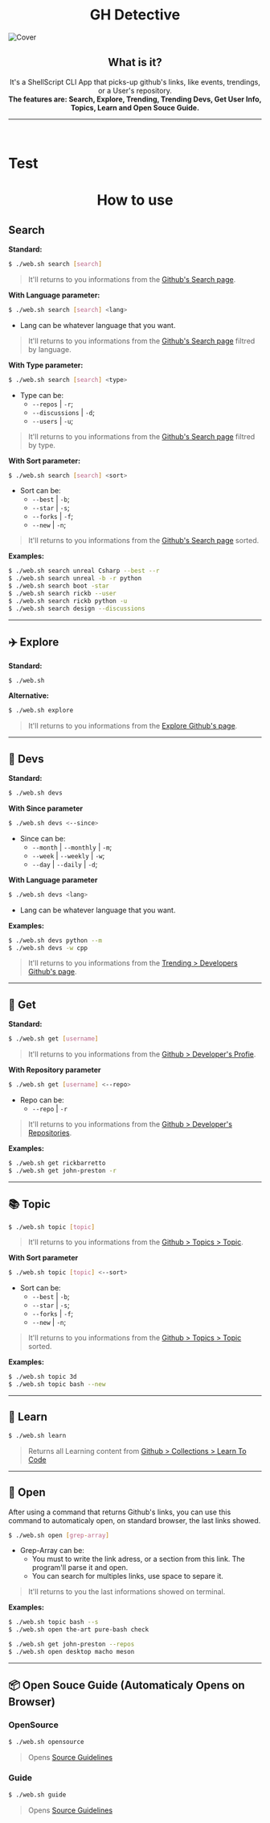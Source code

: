 <h1 align="center">GH Detective</h1>

<img alt="Cover" src="./Help/Assets/Cover/MD.png">

<h2 align="center">What is it?</h2>
<p align="center">
It's a ShellScript CLI App that picks-up github's links, like events, trendings, or a User's repository.
<br>
<b>The features are: Search, Explore, Trending, Trending Devs, Get User Info, Topics, Learn and Open Souce Guide.</b>
</p>

<style
  type="text/css">
h1 {align: center;}

</style>

---

<br>

# Test

<h1 align="center">How to use</h1>

## Search
**Standard:**
```bash
$ ./web.sh search [search]
```
> It'll returns to you informations from the [Github's Search page](https://github.com/search?).

**With Language parameter:**
```bash
$ ./web.sh search [search] <lang>
```
+ Lang can be whatever language that you want.
> It'll returns to you informations from the [Github's Search page](https://github.com/search?) filtred by language.

**With Type parameter:**
```bash
$ ./web.sh search [search] <type>
```
+ Type can be:
  + `--repos` | `-r`;
  + `--discussions` | `-d`;
  + `--users` | `-u`;
> It'll returns to you informations from the [Github's Search page](https://github.com/search?) filtred by type.
> 
**With Sort parameter:**
```bash
$ ./web.sh search [search] <sort>
```
+ Sort can be:
  + `--best` | `-b`;
  + `--star` | `-s`;
  + `--forks` | `-f`;
  + `--new` | `-n`;
> It'll returns to you informations from the [Github's Search page](https://github.com/search?) sorted.

**Examples:**
```bash
$ ./web.sh search unreal Csharp --best --r
$ ./web.sh search unreal -b -r python
$ ./web.sh search boot -star
$ ./web.sh search rickb --user
$ ./web.sh search rickb python -u 
$ ./web.sh search design --discussions
```

---

## ✈️ Explore
**Standard:**
```bash
$ ./web.sh
```
**Alternative:**
```bash
$ ./web.sh explore
```
> It'll returns to you informations from the [Explore Github's page](https://github.com/explore).

---

## 👋 Devs
**Standard:**
```bash
$ ./web.sh devs
```
**With Since parameter**
```bash
$ ./web.sh devs <--since>
```
+ Since can be:
    + `--month` | `--monthly` | `-m`;
    + `--week` | `--weekly` | `-w`;
    + `--day` | `--daily` | `-d`;

**With Language parameter**
```bash
$ ./web.sh devs <lang>
```
+ Lang can be whatever language that you want.

**Examples:**
```bash
$ ./web.sh devs python --m
$ ./web.sh devs -w cpp
```
> It'll returns to you informations from the [Trending > Developers Github's page](https://github.com/trending/developers).

---

## 🙌 Get
**Standard:**
```bash
$ ./web.sh get [username]
```
> It'll returns to you informations from the [Github > Developer's Profie](https://github.com/RickBarretto).

**With Repository parameter**
```bash
$ ./web.sh get [username] <--repo>
```
+ Repo can be:
  + `--repo` | `-r`
> It'll returns to you informations from the [Github > Developer's Repositories](https://github.com/RickBarretto?tab=repositories).

**Examples:**
```bash
$ ./web.sh get rickbarretto
$ ./web.sh get john-preston -r
```

---

## 📚 Topic
```bash
$ ./web.sh topic [topic]
```
> It'll returns to you informations from the [Github > Topics > Topic](https://github.com/topics).

**With Sort parameter**
```bash
$ ./web.sh topic [topic] <--sort>
```
+ Sort can be:
  + `--best` | `-b`;
  + `--star` | `-s`;
  + `--forks` | `-f`;
  + `--new` | `-n`;
> It'll returns to you informations from the [Github > Topics > Topic](https://github.com/topics) sorted.

**Examples:**
```bash
$ ./web.sh topic 3d
$ ./web.sh topic bash --new
```

---

## 🏫 Learn
```bash
$ ./web.sh learn
```
> Returns all Learning content from [Github > Collections > Learn To Code](https://github.com/collections/learn-to-code)
---

## 📂 Open

After using a command that returns Github's links, you can use this command to automaticaly open, on standard browser, the last links showed.

```bash
$ ./web.sh open [grep-array]
```
+ Grep-Array can be:
  + You must to write the link adress, or a section from this link. The program'll parse it and open.
  + You can search for multiples links, use space to separe it.
> It'll returns to you the last informations showed on terminal.

**Examples:**
```bash
$ ./web.sh topic bash --s
$ ./web.sh open the-art pure-bash check

$ ./web.sh get john-preston --repos
$ ./web.sh open desktop macho meson
```

---

## 📦 Open Souce Guide (Automaticaly Opens on Browser)

### OpenSource
```bash
$ ./web.sh opensource
```
> Opens [Source Guidelines](https://opensource.guide/)

### Guide
```bash
$ ./web.sh guide
```
> Opens [Source Guidelines](https://opensource.guide/)